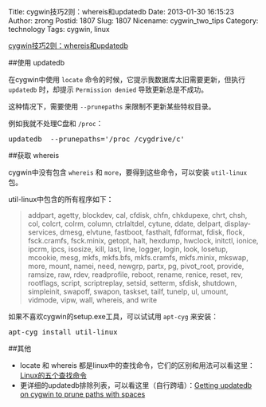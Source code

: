 Title: cygwin技巧2则：whereis和updatedb
Date: 2013-01-30 16:15:23
Author: zrong
Postid: 1807
Slug: 1807
Nicename: cygwin_two_tips
Category: technology
Tags: cygwin, linux

[cygwin技巧2则：whereis和updatedb](http://zengrong.net/post/1807.htm)

##使用 updatedb

在cygwin中使用 `locate` 命令的时候，它提示我数据库太旧需要更新，但执行 `updatedb` 时，却提示 `Permission denied` 导致更新总是不成功。

这种情况下，需要使用 `--prunepaths` 来限制不更新某些特权目录。

例如我就不处理C盘和 `/proc`：

<pre lang="BASH">
updatedb  --prunepaths='/proc /cygdrive/c'
</pre>

##获取 whereis

cygwin中没有包含 `whereis` 和 `more`，要得到这些命令，可以安装 `util-linux` 包。

util-linux中包含的所有程序如下：

>addpart, agetty, blockdev, cal, cfdisk, chfn, chkdupexe, chrt, chsh, col, colcrt, colrm, column, ctrlaltdel, cytune, ddate, delpart, display-services, dmesg, elvtune, fastboot, fasthalt, fdformat, fdisk, flock, fsck.cramfs, fsck.minix, getopt, halt, hexdump, hwclock, initctl, ionice, ipcrm, ipcs, isosize, kill, last, line, logger, login, look, losetup, mcookie, mesg, mkfs, mkfs.bfs, mkfs.cramfs, mkfs.minix, mkswap, more, mount, namei, need, newgrp, partx, pg, pivot_root, provide, ramsize, raw, rdev, readprofile, reboot, rename, renice, reset, rev, rootflags, script, scriptreplay, setsid, setterm, sfdisk, shutdown, simpleinit, swapoff, swapon, taskset, tailf, tunelp, ul, umount, vidmode, vipw, wall, whereis, and write

如果不喜欢cygwin的setup.exe工具，可以试试用 `apt-cyg` 来安装：

<pre lang="BASH">
apt-cyg install util-linux
</pre>

##其他

* locate 和 whereis 都是linux中的查找命令，它们的区别和用法可以看这里：[Linux的五个查找命令](http://zengrong.net/post/1604.htm)
* 更详细的updatedb排除列表，可以看这里（自行跨墙）：[Getting updatedb on cygwin to prune paths with spaces](http://bookweevil.wordpress.com/2008/03/28/getting-updatedb-on-cygwin-to-prune-paths-with-spaces/)
